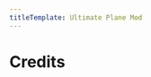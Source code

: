 ```yaml
---
titleTemplate: Ultimate Plane Mod
---
```


# Credits

<Credits :credits="credits"/>

<script setup>
const credits = [
  {
    element: {
      name: "Plane Engine Sound",
      link:
        "https://www.sounddogs.com/sound-effects/airplane-propeller-cessna-idling-10251545",
    },
    license: {
      name: "Sound Effects End User License Agreement",
      link: "https://www.sounddogs.com/sound-effects-eula",
    },
    name: {
      name: "sounddogs.com",
      link: "https://www.sounddogs.com/",
    },
  },
  {
    element: { name: "Chinese Simplified (China) translation" },
    name: {
      name: "MikhailTapio",
      link: "https://gist.github.com/MikhailTapio",
    },
  },
  {
    element: { name: "Chinese Simplified (China) translation" },
    name: {
      name: "DLumina",
      link: "https://github.com/DLumina",
    },
  },
  {
    element: { name: "German translation" },
    name: {
      name: "offron",
      link: "https://github.com/offron",
    },
  },
  {
    element: { name: "Finnish translation" },
    name: {
      name: "offron",
      link: "https://github.com/offron",
    },
  },
];
</script>
